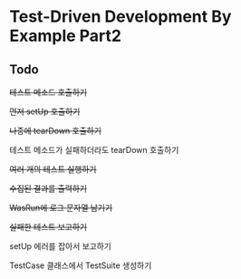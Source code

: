 # Test-Driven Development By Example Part2

## Todo
~~테스트 메소드 호출하기~~

~~먼저 setUp 호출하기~~

~~나중에 tearDown 호출하기~~

테스트 메소드가 실패하더라도 tearDown 호출하기

~~여러 개의 테스트 실행하기~~

~~수집된 결과를 출력하기~~

~~WasRun에 로그 문자열 남기기~~

~~실패한 테스트 보고하기~~

setUp 에러를 잡아서 보고하기

TestCase 클래스에서 TestSuite 생성하기